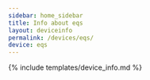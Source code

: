 ```yaml
---
sidebar: home_sidebar
title: Info about eqs
layout: deviceinfo
permalink: /devices/eqs/
device: eqs
---
```

{% include templates/device_info.md %}
